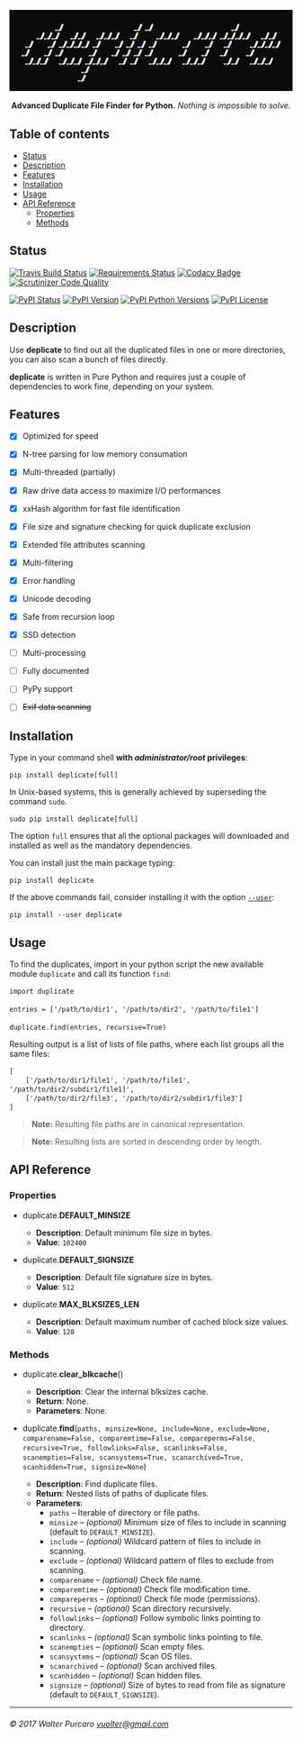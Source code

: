 <p align="center"><a href="#"><img src="banner.png" alt="deplicate" /></a></p>
<p align="center"><b>Advanced Duplicate File Finder for Python.</b> <i>Nothing is impossible to solve.</i></p>


Table of contents
-----------------

- [Status](#status)
- [Description](#description)
- [Features](#features)
- [Installation](#installation)
- [Usage](#usage)
- [API Reference](#api-reference)
  - [Properties](#properties)
  - [Methods](#methods)


Status
------

[![Travis Build Status](https://travis-ci.org/vuolter/deplicate.svg?branch=master)](https://travis-ci.org/vuolter/deplicate)
[![Requirements Status](https://requires.io/github/vuolter/deplicate/requirements.svg?branch=master)](https://requires.io/github/vuolter/deplicate/requirements/?branch=master)
[![Codacy Badge](https://api.codacy.com/project/badge/Grade/bc7b97415617404694a07f2529147f7e)](https://www.codacy.com/app/deplicate/deplicate?utm_source=github.com&amp;utm_medium=referral&amp;utm_content=vuolter/deplicate&amp;utm_campaign=Badge_Grade)
[![Scrutinizer Code Quality](https://scrutinizer-ci.com/g/vuolter/deplicate/badges/quality-score.png?b=master)](https://scrutinizer-ci.com/g/vuolter/deplicate/?branch=master)

[![PyPI Status](https://img.shields.io/pypi/status/deplicate.svg)](https://pypi.python.org/pypi/deplicate)
[![PyPI Version](https://img.shields.io/pypi/v/deplicate.svg)](https://pypi.python.org/pypi/deplicate)
[![PyPI Python Versions](https://img.shields.io/pypi/pyversions/deplicate.svg)](https://pypi.python.org/pypi/deplicate)
[![PyPI License](https://img.shields.io/pypi/l/deplicate.svg)](https://pypi.python.org/pypi/deplicate)


Description
-----------

Use **deplicate** to find out all the duplicated files in one or more
directories, you can also scan a bunch of files directly.

**deplicate** is written in Pure Python and requires just a couple
of dependencies to work fine, depending on your system.


Features
--------

- [x] Optimized for speed
- [x] N-tree parsing for low memory consumation
- [x] Multi-threaded (partially)
- [x] Raw drive data access to maximize I/O performances
- [x] xxHash algorithm for fast file identification
- [x] File size and signature checking for quick duplicate exclusion
- [x] Extended file attributes scanning
- [x] Multi-filtering
- [x] Error handling
- [x] Unicode decoding
- [x] Safe from recursion loop
- [x] SSD detection
- [ ] Multi-processing
- [ ] Fully documented
- [ ] PyPy support
- [ ] ~~Exif data scanning~~


Installation
------------

Type in your command shell **with _administrator/root_ privileges**:

    pip install deplicate[full]

In Unix-based systems, this is generally achieved by superseding
the command `sudo`.

    sudo pip install deplicate[full]

The option `full` ensures that all the optional packages will downloaded and
installed as well as the mandatory dependencies.

You can install just the main package typing:

    pip install deplicate

If the above commands fail, consider installing it with the option
[`--user`](https://pip.pypa.io/en/latest/user_guide/#user-installs):

    pip install --user deplicate


Usage
-----

To find the duplicates, import in your python script
the new available module `duplicate` and call its function `find`:

    import duplicate

    entries = ['/path/to/dir1', '/path/to/dir2', '/path/to/file1']

    duplicate.find(entries, recursive=True)

Resulting output is a list of lists of file paths, where each list groups
all the same files:

    [
        ['/path/to/dir1/file1', '/path/to/file1', '/path/to/dir2/subdir1/file1]',
        ['/path/to/dir2/file3', '/path/to/dir2/subdir1/file3']
    ]

> **Note:**
> Resulting file paths are in canonical representation.

> **Note:**
> Resulting lists are sorted in descending order by length.


API Reference
-------------

### Properties

- duplicate.**DEFAULT_MINSIZE**
  - **Description**: Default minimum file size in bytes.
  - **Value**: `102400`

- duplicate.**DEFAULT_SIGNSIZE**
  - **Description**: Default file signature size in bytes.
  - **Value**: `512`

- duplicate.**MAX_BLKSIZES_LEN**
  - **Description**: Default maximum number of cached block size values.
  - **Value**: `128`

### Methods

- duplicate.**clear_blkcache**()
  - **Description**: Clear the internal blksizes cache.
  - **Return**: None.
  - **Parameters**: None.

- duplicate.**find**(`paths, minsize=None, include=None, exclude=None,
    comparename=False, comparemtime=False, compareperms=False, recursive=True,
    followlinks=False, scanlinks=False, scanempties=False, scansystems=True,
    scanarchived=True, scanhidden=True, signsize=None`)
  - **Description**: Find duplicate files.
  - **Return**: Nested lists of paths of duplicate files.
  - **Parameters**:
    - `paths` – Iterable of directory or file paths.
    - `minsize` – _(optional)_ Minimum size of files to include in scanning
      (default to `DEFAULT_MINSIZE`).
    - `include` – _(optional)_ Wildcard pattern of files to include in scanning.
    - `exclude` – _(optional)_ Wildcard pattern of files to exclude
      from scanning.
    - `comparename` – _(optional)_ Check file name.
    - `comparemtime` – _(optional)_ Check file modification time.
    - `compareperms` – _(optional)_ Check file mode (permissions).
    - `recursive` – _(optional)_ Scan directory recursively.
    - `followlinks` – _(optional)_ Follow symbolic links pointing to directory.
    - `scanlinks` – _(optional)_ Scan symbolic links pointing to file.
    - `scanempties` – _(optional)_ Scan empty files.
    - `scansystems` – _(optional)_ Scan OS files.
    - `scanarchived` – _(optional)_ Scan archived files.
    - `scanhidden` – _(optional)_ Scan hidden files.
    - `signsize` – _(optional)_ Size of bytes to read from file as signature
      (default to `DEFAULT_SIGNSIZE`).


------------------------------------------------
###### © 2017 Walter Purcaro <vuolter@gmail.com>

